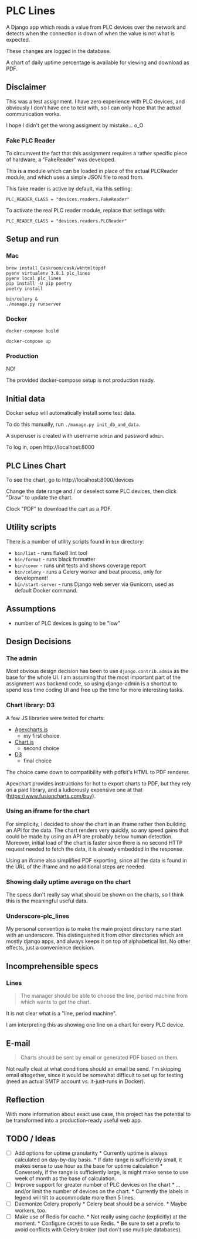 # PLC Lines

A Django app which reads a value from PLC devices over the network and detects when the connection 
is down of when the value is not what is expected.

These changes are logged in the database. 

A chart of daily uptime percentage is available for viewing and download as PDF.


## Disclaimer

This was a test assignment. I have zero experience with PLC devices, and obviously I don't have
one to test with, so I can only hope that the actual communication works.

I hope I didn't get the wrong assigment by mistake...  o_O

### Fake PLC Reader

To circumvent the fact that this assignment requires a rather specific piece of hardware,
a "FakeReader" was developed.

This is a module which can be loaded in place of the actual PLCReader module, and which
uses a simple JSON file to read from.

This fake reader is active by default, via this setting:
```
PLC_READER_CLASS = "devices.readers.FakeReader"
```   

To activate the real PLC reader module, replace that settings with:
```
PLC_READER_CLASS = "devices.readers.PLCReader"
```

## Setup and run

### Mac
```
brew install Caskroom/cask/wkhtmltopdf
pyenv virtualenv 3.8.1 plc_lines
pyenv local plc_lines
pip install -U pip poetry
poetry install

bin/celery &
./manage.py runserver
```

### Docker

```
docker-compose build

docker-compose up
```

### Production

NO!

The provided docker-compose setup is not production ready. 


## Initial data

Docker setup will automatically install some test data.

To do this manually, run `./manage.py init_db_and_data`.

A superuser is created with username `admin` and password `admin`.

To log in, open http://localhost:8000 


## PLC Lines Chart

To see the chart, go to http://localhost:8000/devices 

Change the date range and / or deselect some PLC devices, then click "Draw" to update the chart.

Clock "PDF" to download the cart as a PDF.


## Utility scripts

There is a number of utility scripts found in `bin` directory:

 * `bin/lint` - runs flake8 lint tool 
 * `bin/format` - runs black formatter
 * `bin/cover` - runs unit tests and shows coverage report
 * `bin/celery` - runs a Celery worker and beat process, only for development!
 * `bin/start-server` - runs Django web server via Gunicorn, used as default Docker command. 

## Assumptions

 * number of PLC devices is going to be "low"


## Design Decisions

### The admin

Most obvious design decision has been to use `django.contrib.admin` as the base for the whole UI.
I am assuming that the most important part of the assignment was backend code, so using
django-admin is a shortcut to spend less time coding UI and free up the time for more interesting
tasks.

### Chart library: D3

A few JS libraries were tested for charts:
 * [Apexcharts.js](https://apexcharts.com)
    - my first choice
 * [Chart.js](https://www.chartjs.org)
    - second choice
 * [D3](https://d3js.org)
    - final choice 
     
The choice came down to compatibility with pdfkit's HTML to PDF renderer.

Apexchart provides instructions for hot to export charts to PDF, but they rely on a paid library, 
and a ludicrously expensive one at that (https://www.fusioncharts.com/buy).  

### Using an iframe for the chart

For simplicity, I decided to show the chart in an iframe rather then building an API for the data.
The chart renders very quickly, so any speed gains that could be made by using an API are probably
below human detection. Moreover, initial load of the chart is faster since there is no second
HTTP request needed to fetch the data, it is already embedded in the response.

Using an iframe also simplified PDF exporting, since all the data is found in the URL of the iframe
and no additional steps are needed.

### Showing daily uptime average on the chart

The specs don't really say what should be shown on the charts, so I think this is the meaningful 
useful data.

### Underscore-plc_lines

My personal convention is to make the main project directory name start with an underscore. 
This distinguished it from other directories which are mostly django apps, and always keeps
it on top of alphabetical list. No other effects, just a convenience decision. 


## Incomprehensible specs

### Lines

> The manager should be able to choose the line, period machine from which wants to get the chart.

It is not clear what is a "line, period machine".

I am interpreting this as showing one line on a chart for every PLC device.

## E-mail

> Charts should be sent by email or generated PDF based on them.

Not really cleat at what conditions should an email be send. I'm skipping email altogether, 
since it would be somewhat difficult to set up for testing (need an actual SMTP account vs. 
it-just-runs in Docker).

## Reflection

With more information about exact use case, this project has the potential to be transformed into
a production-ready useful web app. 
 
## TODO / Ideas

 - [ ] Add options for uptime granularity
        * Currently uptime is always calculated on day-by-day basis.
        * If date range is sufficiently small, it makes sense to use hour as the base for uptime 
          calculation
        * Conversely, if the range is sufficiently large, is might make sense to use week of month
          as the base of calculation.
 - [ ] Improve support for greater number of PLC devices on the chart
        * ... and/or limit the number of devices on the chart.
        * Currently the labels in legend will tilt to accommodate more then 5 lines.
 - [ ] Daemonize Celery properly
        * Celery beat should be a service.
        * Maybe workers, too.
 - [ ] Make use of Redis for cache.
        * Not really using cache (explicitly) at the moment.
        * Configure `CACHES` to use Redis.
        * Be sure to set a prefix to avoid conflicts with Celery broker (but don't
          use multiple databases).   